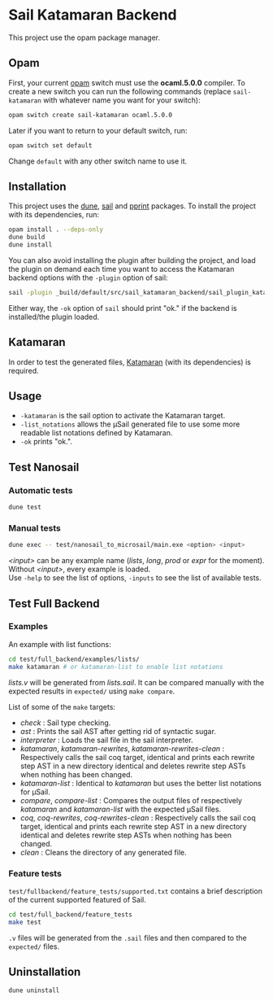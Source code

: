 Sail Katamaran Backend
================================================================================


This project use the opam package manager.

Opam
--------------------------------------------------------------------------------
First, your current [opam](https://opam.ocaml.org/doc/Install.html) switch must
use the **ocaml.5.0.0** compiler. To create a new switch you can run the
following commands (replace `sail-katamaran` with whatever name you
want for your switch):

```sh
opam switch create sail-katamaran ocaml.5.0.0
```

Later if you want to return to your default switch, run:

```sh
opam switch set default
```
Change `default` with any other switch name to use it.


Installation
--------------------------------------------------------------------------------
This project uses the [dune](https://opam.ocaml.org/packages/dune/),
[sail](https://opam.ocaml.org/packages/sail/) and
[pprint](https://opam.ocaml.org/packages/pprint/) packages. To install the
project with its dependencies, run:
```sh
opam install . --deps-only
dune build
dune install
```

You can also avoid installing the plugin after building the project, and load
the plugin on demand each time you want to access the Katamaran backend options
with the `-plugin` option of sail:

```sh
sail -plugin _build/default/src/sail_katamaran_backend/sail_plugin_katamaran.cmxs ...
```

Either way, the `-ok` option of `sail` should print "ok." if the backend is
installed/the plugin loaded.


Katamaran
--------------------------------------------------------------------------------
In order to test the generated files,
[Katamaran](https://github.com/katamaran-project/katamaran/) (with its
dependencies) is required.


Usage
--------------------------------------------------------------------------------
+ `-katamaran` is the sail option to activate the Katamaran target.
+ `-list_notations` allows the µSail generated file to use some more readable
  list notations defined by Katamaran.
+ `-ok` prints "ok.".


Test Nanosail
--------------------------------------------------------------------------------
### Automatic tests
```sh
dune test
```

### Manual tests
```sh
dune exec -- test/nanosail_to_microsail/main.exe <option> <input>
```
*\<input>* can be any example name (*lists*, *long*, *prod* or *expr* for the
moment). Without *\<input>*, every example is loaded.  
Use `-help` to see the list of options, `-inputs` to see the list of
available tests.


Test Full Backend
--------------------------------------------------------------------------------
### Examples
An example with list functions:

```sh
cd test/full_backend/examples/lists/
make katamaran # or katamaran-list to enable list notations
```
*lists.v* will be generated from *lists.sail*. It can be compared manually
with the expected results in `expected/` using `make compare`.


List of some of the `make` targets:
+ *check* : Sail type checking.
+ *ast* : Prints the sail AST after getting rid of syntactic sugar.
+ *interpreter* : Loads the sail file in the sail interpreter.
+ *katamaran*, *katamaran-rewrites*, *katamaran-rewrites-clean* : Respectively
  calls the sail coq target, identical and prints each rewrite step AST in a new
  directory identical and deletes rewrite step ASTs when nothing has been
  changed.
+ *katamaran-list* : Identical to *katamaran* but uses the better list notations
  for µSail.
+ *compare*, *compare-list* : Compares the output files of respectively
  *katamaran* and *katamaran-list* with the expected µSail files.
+ *coq*, *coq-rewrites*, *coq-rewrites-clean* : Respectively calls the sail coq
  target, identical and prints each rewrite step AST in a new directory
  identical and deletes rewrite step ASTs when nothing has been changed.
+ *clean* : Cleans the directory of any generated file.

### Feature tests
`test/fullbackend/feature_tests/supported.txt` contains a brief description of
the current supported featured of Sail.

```sh
cd test/full_backend/feature_tests
make test
```
`.v` files will be generated from the `.sail` files and then compared to the
`expected/` files.

Uninstallation
---------------
```sh
dune uninstall
```
